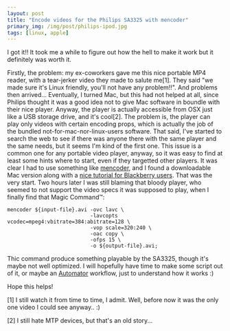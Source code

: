 ```yaml
---
layout: post
title: "Encode videos for the Philips SA3325 with mencoder"
primary_img: /img/post/philips-ipod.jpg
tags: [linux, apple]
---
```


I got it!! It took me a while to figure out how the hell to make it work but it definitely was worth it.

Firstly, the problem: my ex-coworkers gave me this nice portable MP4 reader, with a tear-jerker video they made to salute me[1]. They said "we made sure it's Linux friendly, you'll not have any problem!!". And problems then arrived...
Eventually, I turned Mac, but this had not helped at all, since Philips thought it was a good idea not to give Mac software in boundle with their nice player. Anyway, the player is actually accessible from OSX just like a USB storage drive, and it's cool[2]. The problem is, the player can play only videos with certain encoding props, which is actually the job of the bundled not-for-mac-nor-linux-users software.
That said, I've started to search the web to see if there was anyone there with the same player and the same needs, but it seems I'm kind of the first one. This issue is a common one for any portable video player, anyway, so it was easy to find at least some hints where to start, even if they targetted other players.
It was clear I had to use something like <a href="http://www4.mplayerhq.hu/">mencoder</a>, and I found a downloadable Mac version along with a <a href="http://www.the8thsign.com/2006/11/22/encode-video-for-the-blackberry-pearl-8100-mac-edition/">nice tutorial for Blackberry users</a>. That was the very start.
Two hours later I was still blaming that bloody player, who seemed to not support the video specs it was supposed to play, when I finally find that Magic Command&trade;:

    mencoder ${input-file}.avi -ovc lavc \
                               -lavcopts vcodec=mpeg4:vbitrate=384:abitrate=128 \
                               -vop scale=320:240 \
                               -oac copy \
                               -ofps 15 \
                               -o ${output-file}.avi;

Thic command produce something playable by the SA3325, though it's maybe not well optimized. I will hopefully have time to make some script out of it, or maybe an <a href="http://en.wikipedia.org/wiki/Automator_%28software%29">Automator</a> workflow, just to understand how it works :)

Hope this helps!

[1] I still watch it from time to time, I admit. Well, before now it was the only one video I could see anyway.. :)

[2] I still hate MTP devices, but that's an old story...
